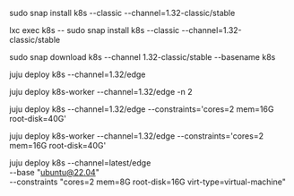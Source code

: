 <!-- snap start -->
sudo snap install k8s --classic --channel=1.32-classic/stable
<!-- snap end -->
<!-- lxd start -->
lxc exec k8s -- sudo snap install k8s --classic --channel=1.32-classic/stable
<!-- lxd end -->
<!-- offline start -->
sudo snap download k8s --channel 1.32-classic/stable --basename k8s
<!-- offline end -->
<!-- juju control start -->
juju deploy k8s --channel=1.32/edge
<!-- juju control end -->
<!-- juju worker start -->
juju deploy k8s-worker --channel=1.32/edge -n 2
<!-- juju worker end -->
<!-- juju control constraints start -->
juju deploy k8s --channel=1.32/edge --constraints='cores=2 mem=16G root-disk=40G'
<!-- juju control constraints end -->
<!-- juju worker constraints start -->
juju deploy k8s-worker --channel=1.32/edge --constraints='cores=2 mem=16G root-disk=40G'
<!-- juju worker constraints end -->
<!-- juju vm start -->
juju deploy k8s --channel=latest/edge \
    --base "ubuntu@22.04" \
    --constraints "cores=2 mem=8G root-disk=16G virt-type=virtual-machine"
<!-- juju vm end -->
